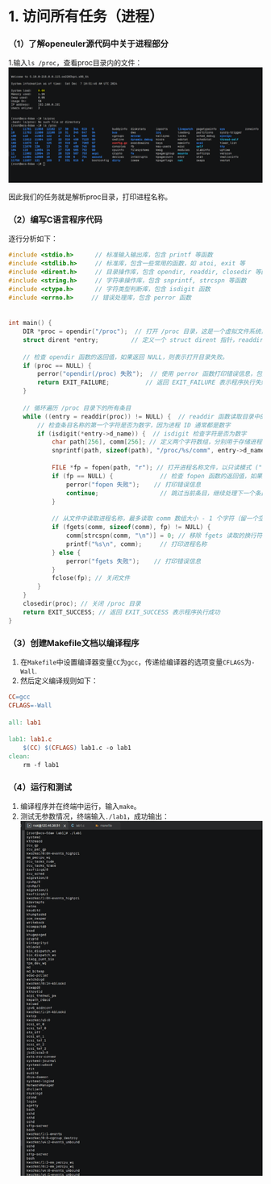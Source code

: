 # 1. 访问所有任务（进程）

### （1）了解openeuler源代码中关于进程部分
1.输入`ls /proc`，查看proc目录内的文件：
![image](https://github.com/n-i-c-e-ck/openeuler_lab/blob/main/4f92e619edca94eeb64b44a6f2365290.png)

因此我们的任务就是解析proc目录，打印进程名称。
### （2）编写C语言程序代码
逐行分析如下：
```lab1.c
#include <stdio.h>      // 标准输入输出库，包含 printf 等函数
#include <stdlib.h>     // 标准库，包含一些常用的函数，如 atoi, exit 等
#include <dirent.h>     // 目录操作库，包含 opendir, readdir, closedir 等函数
#include <string.h>     // 字符串操作库，包含 snprintf, strcspn 等函数
#include <ctype.h>      // 字符类型判断库，包含 isdigit 函数
#include <errno.h>     // 错误处理库，包含 perror 函数


int main() {
    DIR *proc = opendir("/proc");  // 打开 /proc 目录，这是一个虚拟文件系统，包含了系统中所有进程的信息。proc 是一个 DIR* 指针，指向打开的目录
    struct dirent *entry;         // 定义一个 struct dirent 指针，readdir 函数会将读取到的目录项信息存储到这个结构体中

    // 检查 opendir 函数的返回值，如果返回 NULL，则表示打开目录失败。
    if (proc == NULL) {
        perror("opendir(/proc) 失败");  // 使用 perror 函数打印错误信息，包括错误码
        return EXIT_FAILURE;          // 返回 EXIT_FAILURE 表示程序执行失败
    }

    // 循环遍历 /proc 目录下的所有条目
    while ((entry = readdir(proc)) != NULL) {  // readdir 函数读取目录中的下一个条目，直到返回 NULL 表示到达目录结尾
        // 检查条目名称的第一个字符是否为数字，因为进程 ID 通常都是数字
        if (isdigit(*entry->d_name)) {  // isdigit 检查字符是否为数字
            char path[256], comm[256]; // 定义两个字符数组，分别用于存储进程信息的路径和进程名称。256 是足够大的缓冲区大小
            snprintf(path, sizeof(path), "/proc/%s/comm", entry->d_name); // 使用 snprintf 函数构造进程名称文件的路径。例如，如果 entry->d_name 为 "1234"，则 path 将为 "/proc/1234/comm"

            FILE *fp = fopen(path, "r"); // 打开进程名称文件，以只读模式 ("r") 打开
            if (fp == NULL) {             // 检查 fopen 函数的返回值，如果返回 NULL，则表示打开文件失败
                perror("fopen 失败");    // 打印错误信息
                continue;                 // 跳过当前条目，继续处理下一个条目
            }

            // 从文件中读取进程名称，最多读取 comm 数组大小 - 1 个字符（留一个空间用于 '\0'）
            if (fgets(comm, sizeof(comm), fp) != NULL) {
                comm[strcspn(comm, "\n")] = 0; // 移除 fgets 读取的换行符 '\n'
                printf("%s\n", comm);     // 打印进程名称
            } else {
                perror("fgets 失败");    // 打印错误信息
            }
            fclose(fp); // 关闭文件
        }
    }
    closedir(proc); // 关闭 /proc 目录
    return EXIT_SUCCESS; // 返回 EXIT_SUCCESS 表示程序执行成功
}
```
### （3）创建Makefile文档以编译程序
1. 在`Makefile`中设置编译器变量`CC`为`gcc`，传递给编译器的选项变量`CFLAGS`为`-Wall`.
2. 然后定义编译规则如下：
```makefile
CC=gcc
CFLAGS=-Wall

all: lab1

lab1: lab1.c
	$(CC) $(CFLAGS) lab1.c -o lab1
clean:
	rm -f lab1

```

### （4）运行和测试
1. 编译程序并在终端中运行，输入`make`。
2. 测试无参数情况，终端输入`./lab1`，成功输出：
![image](https://github.com/n-i-c-e-ck/openeuler_lab/blob/main/lab1.png)


